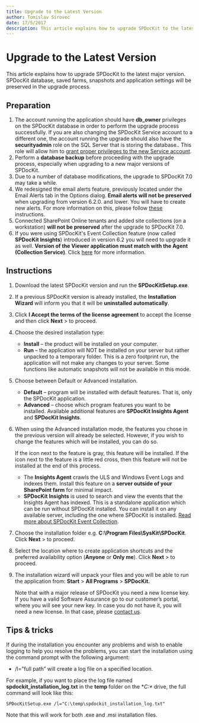 ```yaml
---
title: Upgrade to the Latest Version
author: Tomislav Sirovec
date: 17/5/2017
description: This article explains how to upgrade SPDocKit to the latest major version.
---
```


# Upgrade to the Latest Version

This article explains how to upgrade SPDocKit to the latest major version. SPDocKit database, saved farms, snapshots and application settings will be preserved in the upgrade process.

## Preparation

1. The account running the application should have **db\_owner** privileges on the SPDocKit database in order to perform the upgrade process successfully. If you are also changing the SPDocKit Service account to a different one, the account running the upgrade should also have the **securityadmin** role on the SQL Server that is storing the database.. This role will allow him to [grant proper privileges to the new Service account](../requirements/sharepoint-on-premises-user-permissions-requirements.md).
2. Perform a **database backup** before proceeding with the upgrade process, especially when upgrading to a new major versions of SPDocKit.
3. Due to a number of database modifications, the upgrade to SPDocKit 7.0 may take a while. 
4. We redesigned the email alerts feature, previously located under the Email Alerts tab in the Options dialog. **Email alerts will not be preserved** when upgrading from version 6.2.0. and lower. You will have to create new alerts. For more information on this, please follow [these](../get-to-know-spdockit/backstage-screen/options-wizard.md)  instructions.
5. Connected SharePoint Online tenants and added site collections \(on a workstation\) **will not be preserved** after the upgrade to SPDocKit 7.0.
6. If you were using SPDocKit's Event Collection feature \(now called **SPDocKit Insights**\) introduced in version 6.2 you will need to upgrade it as well. **Version of the Viewer application must match with the Agent \(Collection Service\)**. Click [here](../spdockit-insights/configure-data-collection.md) for more information.

## Instructions

1. Download the latest SPDocKit version and run the **SPDocKitSetup.exe**.
2. If a previous SPDocKit version is already installed, the **Installation Wizard** will inform you that it will be **uninstalled automatically**.
3. Click **I Accept the terms of the license agreement** to accept the license and then click **Next** &gt; to proceed.
4. Choose the desired installation type:
   * **Install** – the product will be installed on your computer.
   * **Run** – the application will NOT be installed on your server but rather unpacked to a temporary folder. This is a zero footprint run, the application will not make any changes to your server. Some functions like automatic snapshots will not be available in this mode.
5. Choose between Default or Advanced installation. 
   * **Default** – program will be installed with default features. That is, only the SPDocKit application.
   * **Advanced** – choose which program features you want to be installed. Available additional features are **SPDocKit Insights Agent** and **SPDocKit Insights**.
6. When using the Advanced installation mode, the features you chose in the previous version will already be selected. However, if you wish to change the features which will be installed, you can do so.

   If the icon next to the feature is gray, this feature will be installed. If the icon next to the feature is a little red cross, then this feature will not be installed at the end of this process.

   * The **Insights Agent** crawls the ULS and Windows Event Logs and indexes them. Install this feature on a **server outside of your SharePoint farm** for minimal impact.
   * **SPDocKit Insights** is used to search and view the events that the Insights Agent has indexed. This is a standalone application which can be run without SPDocKit installed. You can install it on any available server, including the one where SPDocKit is installed. [Read more about SPDocKit Event Collection](../spdockit-insights/configure-data-collection.md).

7. Choose the installation folder e.g. **C:\Program Files\SysKit\SPDocKit**. Click **Next** &gt; to proceed.
8. Select the location where to create application shortcuts and the preferred availability option \(**Anyone** or **Only me**\). Click **Next** &gt; to proceed.
9. The installation wizard will unpack your files and you will be able to run the application from: **Start** &gt; **All Programs** &gt; **SPDocKit.**

   Note that with a major release of SPDocKit you need a new license key. If you have a valid Software Assurance go to our customer’s portal, where you will see your new key. In case you do not have it, you will need a new license. In that case, please [contact us](https://www.spdockit.com/support/contact-us/).

## Tips & tricks

If during the installation you encounter any problems and wish to enable logging to help you resolve the problems, you can start the installation using the command prompt with the following argument:

* /l=”full path” will create a log file on a specified location.

For example, if you want to place the log file named **spdockit\_installation\_log.txt** in the **temp** folder on the **C:\** drive, the full command will look like this:

`SPDocKitSetup.exe /l="C:\temp\spdockit_installation_log.txt"`

Note that this will work for both .exe and .msi installation files.

